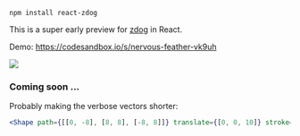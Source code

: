     npm install react-zdog
    
This is a super early preview for [zdog](https://zzz.dog/) in React.

Demo: https://codesandbox.io/s/nervous-feather-vk9uh

![](https://imgur.com/YqSqht7.gif)

### Coming soon ...

Probably making the verbose vectors shorter:

```jsx
<Shape path={[[0, -8], [8, 8], [-8, 8]]} translate={[0, 0, 10]} stroke={3} fill />
```
